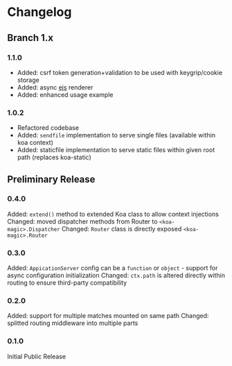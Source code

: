 Changelog 
========================

## Branch 1.x ##

### 1.1.0 ###

* Added: csrf token generation+validation to be used with keygrip/cookie storage
* Added: async [ejs](https://github.com/mde/ejs) renderer
* Added: enhanced usage example

### 1.0.2 ###

* Refactored codebase
* Added: `sendfile` implementation to serve single files (available within koa context)
* Added: staticfile implementation to serve static files within given root path (replaces koa-static)

## Preliminary Release ##

### 0.4.0 ###
Added: `extend()` method to extended Koa class to allow context injections
Changed: moved dispatcher methods from Router to `<koa-magic>.Dispatcher`
Changed: `Router` class is directly exposed `<koa-magic>.Router`

### 0.3.0 ###
Added: `AppicationServer` config can be a `function` or `object` - support for async configuration initialization
Changed: `ctx.path` is altered directly within routing to ensure third-party compatibility

### 0.2.0 ###
Added: support for multiple matches mounted on same path
Changed: splitted routing middleware into multiple parts

### 0.1.0 ###
Initial Public Release